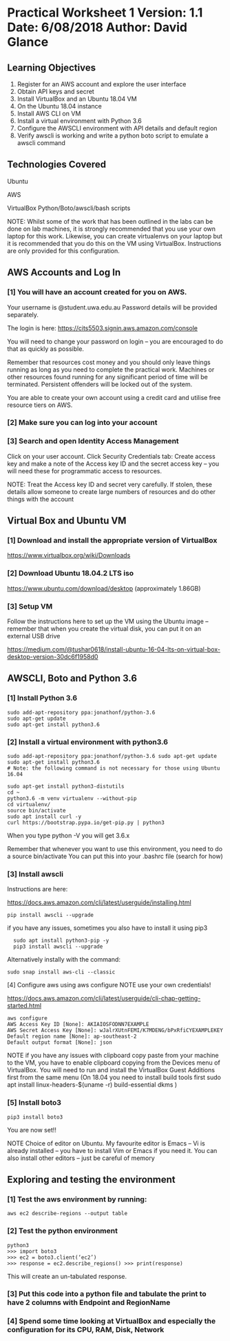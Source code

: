 # Practical Worksheet 1 Version: 1.1 Date: 6/08/2018 Author: David Glance

## Learning Objectives

1. Register for an AWS account and explore the user interface
1. Obtain API keys and secret
1. Install VirtualBox and an Ubuntu 18.04 VM
1. On the Ubuntu 18.04 instance
1. Install AWS CLI on VM
1. Install a virtual environment with Python 3.6
1. Configure the AWSCLI environment with API details and default region
1. Verify awscli is working and write a python boto script to emulate a awscli command

## Technologies Covered

Ubuntu

AWS

VirtualBox Python/Boto/awscli/bash scripts

NOTE: Whilst some of the work that has been outlined in the labs can be done on lab machines, it is strongly recommended that you use your own laptop for this work. Likewise, you can create virtualenvs on your laptop but it is recommended that you do this on the VM using VirtualBox. Instructions are only provided for this configuration.

## AWS Accounts and Log In
### [1] You will have an account created for you on AWS.

Your username is <student number>@student.uwa.edu.au Password details will be provided separately.

The login is here: https://cits5503.signin.aws.amazon.com/console

You will need to change your password on login – you are encouraged to do that as quickly as possible.

Remember that resources cost money and you should only leave things running as long as you need to complete the practical work. Machines or other resources found running for any significant period of time will be terminated. Persistent offenders will be locked out of the system.

You are able to create your own account using a credit card and utilise free resource tiers on AWS.

### [2] Make sure you can log into your account
### [3] Search and open Identity Access Management

Click on your user account. Click Security Credentials tab: Create access key and make a note of the Access key ID and the secret access key – you will need these for programmatic access to resources.

NOTE: Treat the Access key ID and secret very carefully. If stolen, these details allow someone to create large numbers of resources and do other things with the account

## Virtual Box and Ubuntu VM

### [1] Download and install the appropriate version of VirtualBox

https://www.virtualbox.org/wiki/Downloads

### [2] Download Ubuntu 18.04.2 LTS iso

https://www.ubuntu.com/download/desktop (approximately 1.86GB)

### [3] Setup VM

Follow the instructions here to set up the VM using the Ubuntu image – remember that when you create the virtual disk, you can put it on an external USB drive

https://medium.com/@tushar0618/install-ubuntu-16-04-lts-on-virtual-box-desktop-version-30dc6f1958d0

## AWSCLI, Boto and Python 3.6

### [1] Install Python 3.6

```
sudo add-apt-repository ppa:jonathonf/python-3.6
sudo apt-get update
sudo apt-get install python3.6
```

### [2] Install a virtual environment with python3.6

```
sudo add-apt-repository ppa:jonathonf/python-3.6 sudo apt-get update
sudo apt-get install python3.6
# Note: the following command is not necessary for those using Ubuntu 16.04

sudo apt-get install python3-distutils
cd ~
python3.6 -m venv virtualenv --without-pip
cd virtualenv/
source bin/activate
sudo apt install curl -y
curl https://bootstrap.pypa.io/get-pip.py | python3
```

When you type python -V you will get 3.6.x

Remember that whenever you want to use this environment, you need to do a source bin/activate
You can put this into your .bashrc file (search for how)

### [3] Install awscli

Instructions are here:

https://docs.aws.amazon.com/cli/latest/userguide/installing.html

```
pip install awscli --upgrade
```

if you have any issues, sometimes you also have to install it using pip3

```
  sudo apt install python3-pip -y
  pip3 install awscli --upgrade
```

Alternatively instally with the command:

```
sudo snap install aws-cli --classic
```

[4] Configure aws using aws configure NOTE use your own credentials!

https://docs.aws.amazon.com/cli/latest/userguide/cli-chap-getting-started.html

```
aws configure
AWS Access Key ID [None]: AKIAIOSFODNN7EXAMPLE
AWS Secret Access Key [None]: wJalrXUtnFEMI/K7MDENG/bPxRfiCYEXAMPLEKEY
Default region name [None]: ap-southeast-2
Default output format [None]: json
```

NOTE if you have any issues with clipboard copy paste from your machine to the VM, you have to enable clipboard copying from the Devices menu of VirtualBox. You will need to run and install the VirtualBox Guest Additions first from the same menu (On 18.04 you need to install build tools first sudo apt install linux-headers-$(uname -r) build-essential dkms
)

### [5] Install boto3

```
pip3 install boto3
```

You are now set!!

NOTE Choice of editor on Ubuntu. My favourite editor is Emacs – Vi is already installed – you have to install Vim or Emacs if you need it. You can also install other editors – just be careful of memory

## Exploring and testing the environment
### [1] Test the aws environment by running:

```
aws ec2 describe-regions --output table
```

### [2] Test the python environment

```
python3
>>> import boto3
>>> ec2 = boto3.client(‘ec2’)
>>> response = ec2.describe_regions() >>> print(response)
```

This will create an un-tabulated response.

### [3] Put this code into a python file and tabulate the print to have 2 columns with Endpoint and RegionName

### [4] Spend some time looking at VirtualBox and especially the configuration for its CPU, RAM, Disk, Network
